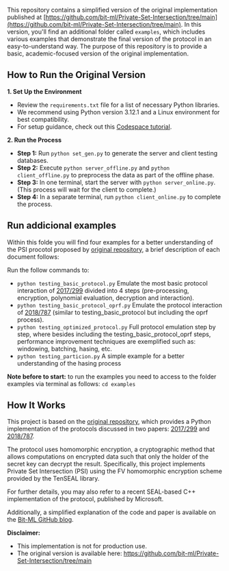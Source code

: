 This repository contains a simplified version of the original implementation published at [https://github.com/bit-ml/Private-Set-Intersection/tree/main](https://github.com/bit-ml/Private-Set-Intersection/tree/main). In this version, you'll find an additional folder called `examples`, which includes various examples that demonstrate the final version of the protocol in an easy-to-understand way. The purpose of this repository is to provide a basic, academic-focused version of the original implementation.
​
## How to Run the Original Version

**1. Set Up the Environment**  
- Review the `requirements.txt` file for a list of necessary Python libraries.
- We recommend using Python version 3.12.1 and a Linux environment for best compatibility.
- For setup guidance, check out this [Codespace tutorial](https://www.youtube.com/watch?v=_01iCF9sO1c&ab_channel=GitHub).

**2. Run the Process**  
- **Step 1:** Run `python set_gen.py` to generate the server and client testing databases.
- **Step 2:** Execute `python server_offline.py` and `python client_offline.py` to preprocess the data as part of the offline phase.
- **Step 3:** In one terminal, start the server with `python server_online.py`. (This process will wait for the client to complete.)
- **Step 4:** In a separate terminal, run `python client_online.py` to complete the process.

## Run addicional examples
Within this folde you will find four examples for a better understanding of the PSI procotol proposed by [original repository](https://github.com/bit-ml/Private-Set-Intersection), a brief description of each document follows: 

Run the follow commands to:
- `python testing_basic_protocol.py` Emulate the most basic protocol interaction of [2017/299](https://eprint.iacr.org/2017/299.pdf) divided into 4 steps (pre-processing, encryption, polynomial evaluation, decryption and interaction).
- `python testing_basic_protocol_oprf.py` Emulate the protocol interaction of [2018/787](https://eprint.iacr.org/2018/787.pdf) (similar to testing_basic_protocol but including the oprf process).
- `python testing_optimized_protocol.py` Full protocol emulation step by step, where besides including the testing_basic_protocol_oprf steps, performance improvement techniques are exemplified such as: windowing, batching, hasing, etc.
- `python testing_particion.py` A simple example for a better understanding of the hasing process

**Note before to start:** to run the examples you need to access to the folder examples via terminal as follows: `cd examples`

## How It Works

This project is based on the [original repository](https://github.com/bit-ml/Private-Set-Intersection), which provides a Python implementation of the protocols discussed in two papers: [2017/299](https://eprint.iacr.org/2017/299.pdf) and [2018/787](https://eprint.iacr.org/2018/787.pdf).

The protocol uses homomorphic encryption, a cryptographic method that allows computations on encrypted data such that only the holder of the secret key can decrypt the result. Specifically, this project implements Private Set Intersection (PSI) using the FV homomorphic encryption scheme provided by the TenSEAL library. 

For further details, you may also refer to a recent SEAL-based C++ implementation of the protocol, published by Microsoft.

Additionally, a simplified explanation of the code and paper is available on the [Bit-ML GitHub blog](https://bit-ml.github.io/blog/post/private-set-intersection-an-implementation-in-python/).

**Disclaimer:** 
* This implementation is not for production use.
* The original version is available here: https://github.com/bit-ml/Private-Set-Intersection/tree/main